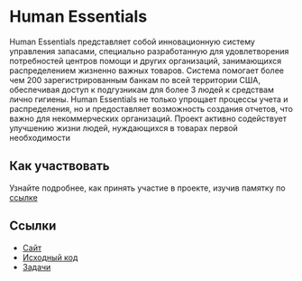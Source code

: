 # Human Essentials

Human Essentials представляет собой инновационную систему управления запасами, специально разработанную для удовлетворения потребностей центров помощи и других организаций, занимающихся распределением жизненно важных товаров. Система помогает более чем 200 зарегистрированным банкам по всей территории США, обеспечивая доступ к подгузникам для более 3 людей к средствам лично гигиены. Human Essentials не только упрощает процессы учета и распределения, но и предоставляет возможность создания отчетов, что важно для некоммерческих организаций. Проект активно содействует улучшению жизни людей, нуждающихся в товарах первой необходимости

## Как участвовать

Узнайте подробнее, как принять участие в проекте, изучив памятку по [ссылке](https://github.com/rubyforgood/human-essentials/blob/main/CONTRIBUTING.md)

## Ссылки

* [Сайт](https://humanessentials.app/)
* [Исходный код](https://github.com/rubyforgood/human-essentials)
* [Задачи](https://github.com/rubyforgood/human-essentials/issues)
